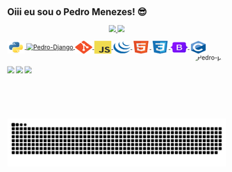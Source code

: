 ## Oiii eu sou o Pedro Menezes! :sunglasses:
<div align="center">
  <a href="https://github.com/pedro-fmm">
  <img height="180em" src="https://github-readme-stats.vercel.app/api?username=pedro-fmm&show_icons=true&theme=dark&include_all_commits=true&count_private=true"/>
  <img height="180em" src="https://github-readme-stats.vercel.app/api/top-langs/?username=pedro-fmm&layout=compact&langs_count=7&theme=dark"/>
</div>
<div style="display: inline_block"><br>
  <img align="center" alt="Pedro-Python" height="30" width="40" src="https://raw.githubusercontent.com/devicons/devicon/master/icons/python/python-original.svg">
  <img align="center" alt="Pedro-Django" height="30" width="40" src="https://raw.github.com/devicons/devicon/blob/master/icons/django/django-plain.svg">
  <img align="center" alt="Pedro-Git" height="30" width="40" src="https://raw.githubusercontent.com/devicons/devicon/master/icons/git/git-original.svg">
  <img align="center" alt="Pedro-JavaScript" height="30" width="40" src="https://raw.githubusercontent.com/devicons/devicon/master/icons/javascript/javascript-original.svg">
  <img align="center" alt="Pedro-JQuery" height="30" width="40" src="https://raw.githubusercontent.com/devicons/devicon/master/icons/jquery/jquery-original.svg">
  <img align="center" alt="Pedro-HTML" height="30" width="40" src="https://raw.githubusercontent.com/devicons/devicon/master/icons/html5/html5-original.svg">
  <img align="center" alt="Pedro-CSS" height="30" width="40" src="https://raw.githubusercontent.com/devicons/devicon/master/icons/css3/css3-original.svg">
  <img align="center" alt="Pedro-Python" height="30" width="40" src="https://raw.githubusercontent.com/devicons/devicon/master/icons/bootstrap/bootstrap-original.svg">
  <img align="center" alt="Pedro-C" height="30" width="40" src="https://raw.githubusercontent.com/devicons/devicon/master/icons/c/c-original.svg">
  <img align="right" alt="Pedro-pic" height="150" style="border-radius:50px;" src="https://media.giphy.com/media/MT5UUV1d4CXE2A37Dg/giphy.gif">
</div>
  
  ##
 
<div> 
  <a href="https://www.instagram.com/pedrofmm_/" target="_blank"><img src="https://img.shields.io/badge/-Instagram-%23E4405F?style=for-the-badge&logo=instagram&logoColor=white" target="_blank"></a>
 <a href = "mailto:pedrofmm13@gmail.com"><img src="https://img.shields.io/badge/-Gmail-%23333?style=for-the-badge&logo=gmail&logoColor=white" target="_blank"></a>
  <a href="https://www.linkedin.com/in/pedro-felipe-matos-menezes/" target="_blank"><img src="https://img.shields.io/badge/-LinkedIn-%230077B5?style=for-the-badge&logo=linkedin&logoColor=white" target="_blank"></a> 
 
  ![Snake animation](https://github.com/pedro-fmm/pedro-fmm/blob/output/github-contribution-grid-snake.svg)
  
</div>
